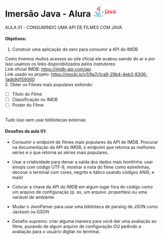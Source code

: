 # Imersão Java - Alura <img src="https://github.com/Rayane420/Java-alura/blob/main/Java-logo.png" width="80" height="40"/> 

AULA 01 - CONSUMINDO UMA API DE FILMES COM JAVA
#### Objetivos: 
1. Construir uma aplicação do zero para consumir a API do IMDB <br>

Como tivemos muitos acessos ao site oficial ele acabou saindo do ar e por isso usamos os links disponibilizados pelos instrutores: <br>
Link oficial IMDB: https://imdb-api.com/api<br>
Link usado no projeto: https://mocki.io/v1/9a7c1ca9-29b4-4eb3-8306-1adb9d159060 <br>
2. Obter os Filmes mais populares exibindo:
  - [ ] Titulo do Filme
  - [ ] Classificação no IMDB
  - [ ] Poster do Filme
<br>
Tudo isso sem usar bibliotecas externas
 
#### Desafios da aula 01:
- Consumir o endpoint de filmes mais populares da API do IMDB. Procurar na documentação da API do IMDB, o endpoint que retorna as melhores séries e o que retorna as séries mais populares.

- Usar a criatividade para deixar a saída dos dados mais bonitinha: usar emojis com código UTF-8, mostrar a nota do filme como estrelinhas, decorar o terminal com cores, negrito e itálico usando códigos ANSI, e mais!

- Colocar a chave da API do IMDB em algum lugar fora do código como um arquivo de configuração (p. ex, um arquivo .properties) ou uma variável de ambiente

- Mudar o JsonParser para usar uma biblioteca de parsing de JSON como Jackson ou GSON

- Desafio supremo: criar alguma maneira para você dar uma avaliação ao filme, puxando de algum arquivo de configuração OU pedindo a avaliação para o usuário digitar no terminal.
